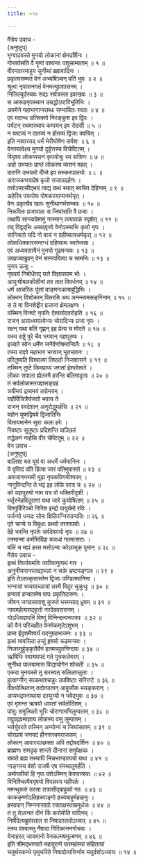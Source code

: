 ```yaml
---
title: ०१४

---
```

मैत्रेय उवाच -  
(अनुष्टुप्)  
भृग्वादयस्ते मुनयो लोकानां क्षेमदर्शिनः ।  
गोप्तर्यसति वै नॄणां पश्यन्तः पशुसाम्यताम् ॥ १ ॥  
वीरमातरमाहूय सुनीथां ब्रह्मवादिनः ।  
प्रकृत्यसम्मतं वेनं अभ्यषिञ्चन् पतिं भुवः ॥ २ ॥  
श्रुत्वा नृपासनगतं वेनमत्युग्रशासनम् ।  
निलिल्युर्दस्यवः सद्यः सर्पत्रस्ता इवाखवः ॥ ३ ॥  
स आरूढनृपस्थान उन्नद्धोऽष्टविभूतिभिः ।  
अवमेने महाभागान्स्तब्धः सम्भावितः स्वतः ॥ ४ ॥  
एवं मदान्ध उत्सिक्तो निरङ्‌कुश इव द्विपः ।  
पर्यटन् रथमास्थाय कम्पयन् इव रोदसी ॥ ५ ॥  
न यष्टव्यं न दातव्यं न होतव्यं द्विजाः क्वचित् ।  
इति न्यवारयद् धर्मं भेरीघोषेण सर्वशः ॥ ६ ॥  
वेनस्यावेक्ष्य मुनयो दुर्वृत्तस्य विचेष्टितम् ।  
विमृश्य लोकव्यसनं कृपयोचुः स्म सत्रिणः ॥ ७ ॥  
अहो उभयतः प्राप्तं लोकस्य व्यसनं महत् ।  
दारुणि उभयतो दीप्ते इव तस्करपालयोः ॥ ८ ॥  
अराजकभयादेष कृतो राजातदर्हणः ।  
ततोऽप्यासीद्‌भयं त्वद्य कथं स्यात् स्वस्ति देहिनाम् ॥ ९ ॥  
अहेरिव पयःपोषः पोषकस्याप्यनर्थभृत् ।  
वेनः प्रकृत्यैव खलः सुनीथागर्भसम्भवः ॥ १० ॥  
निरूपितः प्रजापालः स जिघांसति वै प्रजाः ।  
तथापि सान्त्वयेमामुं नास्मान् तत्पातकं स्पृशेत् ॥ ११ ॥  
तद् विद्वद्‌भिः असद्‌वृत्तो वेनोऽस्माभिः कृतो नृपः ।  
सान्त्वितो यदि नो वाचं न ग्रहीष्यत्यधर्मकृत् ॥ १२ ॥  
लोकधिक्कारसन्दग्धं दहिष्यामः स्वतेजसा ।  
एवं अध्यवसायैनं मुनयो गूढमन्यवः ॥ १३ ॥  
उपव्रज्याब्रुवन् वेनं सान्त्वयित्वा च सामभिः ॥ १३ ॥  
मुनय ऊचुः -  
नृपवर्य निबोधैतद् यत्ते विज्ञापयाम भोः ।  
आयुःश्रीबलकीर्तीनां तव तात विवर्धनम् ॥ १४ ॥  
धर्म आचरितः पुंसां वाङ्‌मनःकायबुद्धिभिः ।  
लोकान् विशोकान् वितरति अथ अनन्त्यमसङ्‌गिनाम् ॥ १५ ॥  
स ते मा विनशेद्वीर प्रजानां क्षेमलक्षणः ।  
यस्मिन् विनष्टे नृपतिः ऐश्वर्यादवरोहति ॥ १६ ॥  
राजन् असाध्वमात्येभ्यः चोरादिभ्यः प्रजा नृपः ।  
रक्षन् यथा बलिं गृह्णन् इह प्रेत्य च मोदते ॥ १७ ॥  
यस्य राष्ट्रे पुरे चैव भगवान् यज्ञपूरुषः ।  
इज्यते स्वेन धर्मेण जनैर्वर्णाश्रमान्वितैः ॥ १८ ॥  
तस्य राज्ञो महाभाग भगवान् भूतभावनः ।  
परितुष्यति विश्वात्मा तिष्ठतो निजशासने ॥ १९ ॥  
तस्मिन् तुष्टे किमप्राप्यं जगतां ईश्वरेश्वरे ।  
लोकाः सपाला ह्येतस्मै हरन्ति बलिमादृताः ॥ २० ॥  
तं सर्वलोकामरयज्ञसङ्‌ग्रहं  
त्रयीमयं द्रव्यमयं तपोमयम् ।  
यज्ञैर्विचित्रैर्यजतो भवाय ते  
राजन् स्वदेशान् अनुरोद्धुमर्हसि ॥ २१ ॥  
यज्ञेन युष्मद्विषये द्विजातिभिः  
वितायमानेन सुराः कला हरेः ।  
स्विष्टाः सुतुष्टाः प्रदिशन्ति वाञ्छितं  
तद्धेलनं नार्हसि वीर चेष्टितुम् ॥ २२ ॥  
वेन उवाच -  
(अनुष्टुप्)  
बालिशा बत यूयं वा अधर्मे धर्ममानिनः ।  
ये वृत्तिदं पतिं हित्वा जारं पतिमुपासते ॥ २३ ॥  
अवजानन्त्यमी मूढा नृपरूपिणमीश्वरम् ।  
नानुविन्दन्ति ते भद्रं इह लोके परत्र च ॥ २४ ॥  
को यज्ञपुरुषो नाम यत्र वो भक्तिरीदृशी ।  
भर्तृस्नेहविदूराणां यथा जारे कुयोषिताम् ॥ २५ ॥  
विष्णुर्विरिञ्चो गिरिश इन्द्रो वायुर्यमो रविः ।  
पर्जन्यो धनदः सोमः क्षितिरग्निरपाम्पतिः ॥ २६ ॥  
एते चान्ये च विबुधाः प्रभवो वरशापयोः ।  
देहे भवन्ति नृपतेः सर्वदेवमयो नृपः ॥ २७ ॥  
तस्मान्मां कर्मभिर्विप्रा यजध्वं गतमत्सराः ।  
बलिं च मह्यं हरत मत्तोऽन्यः कोऽग्रभुक् पुमान् ॥ २८ ॥  
मैत्रेय उवाच -  
इत्थं विपर्ययमतिः पापीयानुत्पथं गतः ।  
अनुनीयमानस्तद्याच्ञां न चक्रे भ्रष्टमङ्‌गलः ॥ २९ ॥  
इति तेऽसत्कृतास्तेन द्विजाः पण्डितमानिना ।  
भग्नायां भव्ययाच्ञायां तस्मै विदुर चुक्रुधुः ॥ ३० ॥  
हन्यतां हन्यतामेष पापः प्रकृतिदारुणः ।  
जीवन् जगदसावाशु कुरुते भस्मसाद् ध्रुवम् ॥ ३१ ॥  
नायमर्हत्यसद्‌वृत्तो नरदेववरासनम् ।  
योऽधियज्ञपतिं विष्णुं विनिन्दत्यनपत्रपः ॥ ३२ ॥  
को वैनं परिचक्षीत वेनमेकमृतेऽशुभम् ।  
प्राप्त ईदृशमैश्वर्यं यदनुग्रहभाजनः ॥ ३३ ॥  
इत्थं व्यवसिता हन्तुं हृषयो रूढमन्यवः ।  
निजघ्नुर्हुङ्‌कृतैर्वेनं हतमच्युतनिन्दया ॥ ३४ ॥  
ऋषिभिः स्वाश्रमपदं गते पुत्रकलेवरम् ।  
सुनीथा पालयामास विद्यायोगेन शोचती ॥ ३५ ॥  
एकदा मुनयस्ते तु सरस्वत् सलिलाप्लुताः ।  
हुत्वाग्नीन् सत्कथाश्चक्रुः उपविष्टाः सरित्तटे ॥ ३६ ॥  
वीक्ष्योत्थितान् तदोत्पातान् आहुर्लोक भयङ्‌करान् ।  
अप्यभद्रमनाथाया दस्युभ्यो न भवेद्‌भुवः ॥ ३७ ॥  
एवं मृशन्त ऋषयो धावतां सर्वतोदिशम् ।  
पांसुः समुत्थितो भूरिः चोराणामभिलुम्पताम् ॥ ३८ ॥  
तदुपद्रवमाज्ञाय लोकस्य वसु लुम्पताम् ।  
भर्तर्युपरते तस्मिन् अन्योन्यं च जिघांसताम् ॥ ३९ ॥  
चोरप्रायं जनपदं हीनसत्त्वमराजकम् ।  
लोकान् आवारयञ्छक्ता अपि तद्दोषदर्शिनः ॥ ४० ॥  
ब्राह्मणः समदृक् शान्तो दीनानां समुपेक्षकः ।  
स्रवते ब्रह्म तस्यापि भिन्नभाण्डात्पयो यथा ॥ ४१ ॥  
नाङ्‌गस्य वंशो राजर्षेः एष संस्थातुमर्हति ।  
अमोघवीर्या हि नृपा वंशेऽस्मिन् केशवाश्रयाः ॥ ४२ ॥  
विनिश्चित्यैवमृषयो विपन्नस्य महीपतेः ।  
ममन्थुरूरुं तरसा तत्रासीद्बाहुको नरः ॥ ४३ ॥  
काककृष्णोऽतिह्रस्वाङ्‌गो ह्रस्वबाहुर्महाहनुः ।  
ह्रस्वपान् निम्ननासाग्रो रक्ताक्षस्ताम्रमूर्धजः ॥ ४४ ॥  
तं तु तेऽवनतं दीनं किं करोमीति वादिनम् ।  
निषीदेत्यब्रुवंस्तात स निषादस्ततोऽभवत् ॥ ४५ ॥  
तस्य वंश्यास्तु नैषादा गिरिकाननगोचराः ।  
येनाहरत् जायमानो वेनकल्मषमुल्बणम् ॥ ४६ ॥  
इति श्रीमद्‌भागवते महापुराणे पारमहंस्यां संहितायां  
चतुर्थस्कन्धे पृथुचरिते निषादोत्पत्तिर्नाम चतुर्दशोऽध्यायः ॥ १४ ॥